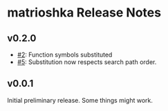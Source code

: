 # matrioshka Release Notes

## v0.2.0

* [#2](https://github.com/brodieG/matrioshka/issues/2): Function symbols
  substituted
* [#5](https://github.com/brodieG/matrioshka/issues/5): Substitution now respects
  search path order.

## v0.0.1

Initial preliminary release.  Some things might work.
